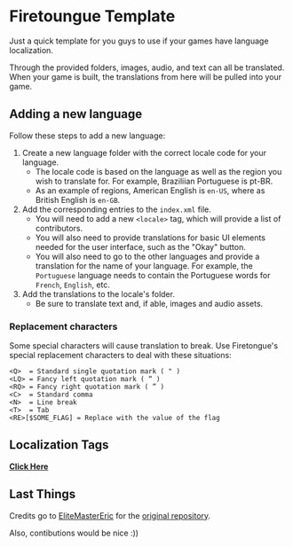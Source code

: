 # Firetoungue Template

Just a quick template for you guys to use if your games have language localization.

Through the provided folders, images, audio, and text can all be translated.
When your game is built, the translations from here will be pulled into your game.

## Adding a new language

Follow these steps to add a new language:
1. Create a new language folder with the correct locale code for your language.
	- The locale code is based on the language as well as the region you wish to translate for. For example, Braziliian Portuguese is pt-BR.
	- As an example of regions, American English is `en-US`, where as British English is `en-GB`.
2. Add the corresponding entries to the `index.xml` file.
	- You will need to add a new `<locale>` tag, which will provide a list of contributors.
	- You will also need to provide translations for basic UI elements needed for the user interface, such as the "Okay" button.
	- You will also need to go to the other languages and provide a translation for the name of your language. For example, the `Portuguese` language needs to contain the Portuguese words for `French`, `English`, etc.
3. Add the translations to the locale's folder.
	- Be sure to translate text and, if able, images and audio assets.

### Replacement characters

Some special characters will cause translation to break. Use Firetongue's special replacement characters to deal with these situations:

```
<Q>  = Standard single quotation mark ( " )
<LQ> = Fancy left quotation mark ( “ )
<RQ> = Fancy right quotation mark ( ” )
<C>  = Standard comma
<N>  = Line break
<T>  = Tab
<RE>[$SOME_FLAG] = Replace with the value of the flag
```

## Localization Tags
[**Click Here**](https://docs.google.com/document/d/e/2PACX-1vT8orEEu-Tpsnd_wjdZk9BHcVAgpuDczHEJRUm_kHRH4Ln07QgyYwMDNYrnsmCObAh_2PxQNYXSNjk4/pub)

## Last Things

Credits go to [EliteMasterEric](https://github.com/EliteMasterEric) for the [original repository](https://github.com/EnigmaEngine/EnigmaTranslation).

Also, contibutions would be nice :))
